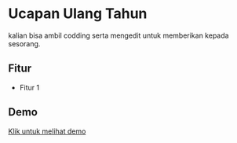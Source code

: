 # Ucapan Ulang Tahun

kalian bisa ambil codding serta mengedit untuk memberikan kepada sesorang.

## Fitur
- Fitur 1

## Demo
[Klik untuk melihat demo](https://rezagw12.github.io/happybirtday-bocilll)

